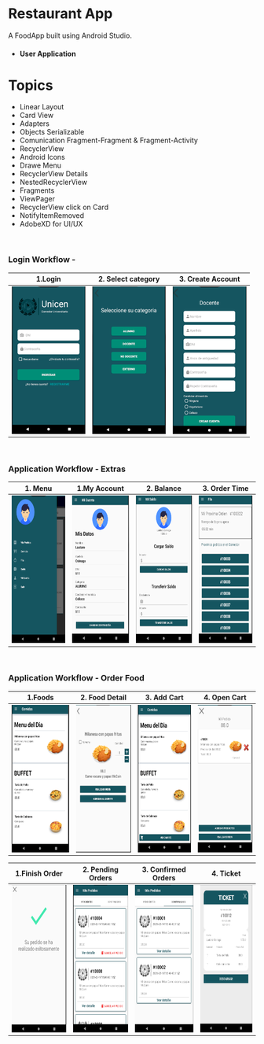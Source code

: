Restaurant App
===============

A FoodApp built using Android Studio.

 - #### User Application

# Topics
- Linear Layout
- Card View
- Adapters
- Objects Serializable
- Comunication Fragment-Fragment & Fragment-Activity
- RecyclerView
- Android Icons
- Drawe Menu
- RecyclerView Details
- NestedRecyclerView
- Fragments
- ViewPager
- RecyclerView click on Card
- NotifyItemRemoved
- AdobeXD for UI/UX

<br/>

### Login Workflow -
|1.Login                                                                                                                             | 2. Select category                                                                                                                  | 3. Create Account                                                                                                                  |
| ---------------------------------------------------------------------------------------------------------------------------------  | ------------------------------------------------------------------------------------------------------------------------------------|------------------------------------------------------------------------------------------------------------------------------------|
|<img src="https://raw.githubusercontent.com/osinagalj/AppComedor/master/app/img/0.PNG" width="150" height="300" alt="FoodApp UI"/>  | <img src="https://raw.githubusercontent.com/osinagalj/AppComedor/master/app/img/1.PNG" width="150" height="300" alt="FoodApp UI"/>  | <img src="https://raw.githubusercontent.com/osinagalj/AppComedor/master/app/img/2.PNG" width="150" height="300" alt="FoodApp UI"/> |

<br/>

### Application Workflow - Extras
|1. Menu                                                                                                                             |1.My Account                                                                                                                        | 2. Balance                                                                                                                          | 3. Order Time                                                                                                                  |
| ---------------------------------------------------------------------------------------------------------------------------------  | ---------------------------------------------------------------------------------------------------------------------------------  | ------------------------------------------------------------------------------------------------------------------------------------|------------------------------------------------------------------------------------------------------------------------------------|
|<img src="https://raw.githubusercontent.com/osinagalj/AppComedor/master/app/img/13.PNG" width="150" height="300" alt="FoodApp UI"/> |<img src="https://raw.githubusercontent.com/osinagalj/AppComedor/master/app/img/3.PNG" width="150" height="300" alt="FoodApp UI"/>  | <img src="https://raw.githubusercontent.com/osinagalj/AppComedor/master/app/img/5.PNG" width="150" height="300" alt="FoodApp UI"/>  | <img src="https://raw.githubusercontent.com/osinagalj/AppComedor/master/app/img/6.PNG" width="150" height="300" alt="FoodApp UI"/> |

<br/>

### Application Workflow - Order Food
|1.Foods                                                                                                                             | 2. Food Detail                                                                                                                      | 3. Add Cart                                                                                                                        | 4. Open Cart
| ---------------------------------------------------------------------------------------------------------------------------------  | ------------------------------------------------------------------------------------------------------------------------------------|------------------------------------------------------------------------------------------------------------------------------------|------------------------------------------------------------------------------------------------------------------------------------|
|<img src="https://raw.githubusercontent.com/osinagalj/AppComedor/master/app/img/7.PNG" width="150" height="300" alt="FoodApp UI"/>  | <img src="https://raw.githubusercontent.com/osinagalj/AppComedor/master/app/img/8.PNG" width="150" height="300" alt="FoodApp UI"/>  | <img src="https://raw.githubusercontent.com/osinagalj/AppComedor/master/app/img/9.PNG" width="150" height="300" alt="FoodApp UI"/> | <img src="https://raw.githubusercontent.com/osinagalj/AppComedor/master/app/img/10.PNG" width="150" height="300" alt="FoodApp UI"/> |

|1.Finish Order                                                                                                                      | 2. Pending Orders                                                                                                                   | 3. Confirmed Orders                                                                                                                | 4. Ticket
| ---------------------------------------------------------------------------------------------------------------------------------  | ------------------------------------------------------------------------------------------------------------------------------------|------------------------------------------------------------------------------------------------------------------------------------|------------------------------------------------------------------------------------------------------------------------------------|
|<img src="https://raw.githubusercontent.com/osinagalj/AppComedor/master/app/img/11.PNG" width="150" height="300" alt="FoodApp UI"/> | <img src="https://raw.githubusercontent.com/osinagalj/AppComedor/master/app/img/12.PNG" width="150" height="300" alt="FoodApp UI"/> | <img src="https://raw.githubusercontent.com/osinagalj/AppComedor/master/app/img/14.PNG" width="150" height="300" alt="FoodApp UI"/>| <img src="https://raw.githubusercontent.com/osinagalj/AppComedor/master/app/img/15.PNG" width="150" height="300" alt="FoodApp UI"/> |
<br/>

